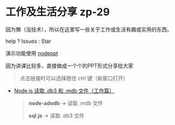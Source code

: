 # 工作及生活分享 zp-29

因为懒（没技术），所以在这里写一些关于工作或生活有趣或实用的东西。

help ? Issues : Star

演示功能使用 [nodeppt](https://github.com/ksky521/nodeppt)

因为讲课比较多，直接做成一个个的PPT形式分享给大家

> 点击链接时可以选择摁住 ctrl 键（新窗口打开）

- [Node.js 读取 .db3 和 .mdb 文件（工作篇）](http://zp-29.com:2929/md/ReadDb3File.md)

  > **node-adodb** -> 读取 .mdb 文件
  >
  > **sql.js** -> 读取 .db3 文件
